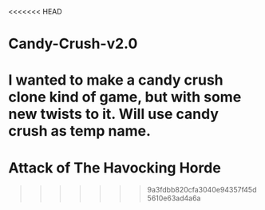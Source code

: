 <<<<<<< HEAD
# Candy-Crush-v2.0

I wanted to make a candy crush clone kind of game, but with some new twists to it.
Will use candy crush as temp name.
=======
# Attack of The Havocking Horde

>>>>>>> 9a3fdbb820cfa3040e94357f45d5610e63ad4a6a
